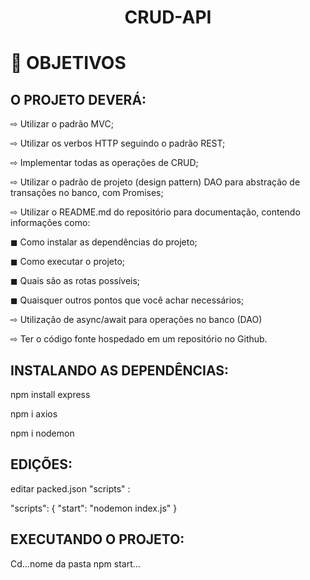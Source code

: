 # <h1 align="center">CRUD-API</h1>


# 🥇 OBJETIVOS
## O PROJETO DEVERÁ:


⇨ Utilizar o padrão MVC;

⇨ Utilizar os verbos HTTP seguindo o padrão REST;

⇨ Implementar todas as operações de CRUD;

⇨ Utilizar o padrão de projeto (design pattern) DAO para abstração de transações no banco, com Promises;

⇨ Utilizar o README.md do repositório para documentação, contendo informações como:

◼ Como instalar as dependências do projeto;

◼ Como executar o projeto;

◼ Quais são as rotas possíveis;

◼ Quaisquer outros pontos que você achar necessários;

⇨ Utilização de async/await para operações no banco (DAO)

⇨ Ter o código fonte hospedado em um repositório no Github.


## INSTALANDO AS DEPENDÊNCIAS:


npm install express

npm i axios

npm i nodemon

## EDIÇÕES:

editar packed.json "scripts" :

 "scripts": {
    "start": "nodemon index.js"
  }
  
  ## EXECUTANDO O PROJETO:
  
  Cd...nome da pasta
  npm start...
  
  
